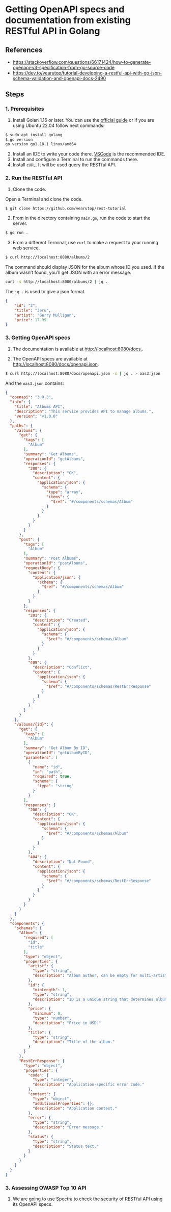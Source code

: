 # Getting OpenAPI specs and documentation from existing RESTful API in Golang

## References

- https://stackoverflow.com/questions/66171424/how-to-generate-openapi-v3-specification-from-go-source-code
- https://dev.to/vearutop/tutorial-developing-a-restful-api-with-go-json-schema-validation-and-openapi-docs-2490

## Steps

### 1. Prerequisites

1. Install Golan 1.16 or later.
You can use the [official guide](https://go.dev/doc/install) or if you are using Ubuntu 22.04 follow next commands:
```sh
$ sudo apt install golang
$ go version
go version go1.18.1 linux/amd64
```
2. Install an IDE to write your code there. [VSCode](https://code.visualstudio.com/download) is the recommended IDE.
3. Install and configure a Terminal to run the commands there.
4. Install `cURL`. It will be used query the RESTful API.

### 2. Run the RESTful API 

1. Clone the code.

Open a Terminal and clone the code.

```sh
$ git clone https://github.com/vearutop/rest-tutorial
```

2. From in the directory containing `main.go`, run the code to start the server.

```sh
$ go run .
```

3. From a different Terminal, use `curl` to make a request to your running web service.

```sh
$ curl http://localhost:8080/albums/2
```

The command should display JSON for the album whose ID you used. If the album wasn’t found, you’ll get JSON with an error message.

```sh
curl -s http://localhost:8080/albums/2 | jq .
```

The `jq .` is used to give a json format.

```json
{
    "id": "2",
    "title": "Jeru",
    "artist": "Gerry Mulligan",
    "price": 17.99
}
```

### 3. Getting OpenAPI specs


1. The documentation is available at [http://localhost:8080/docs.](http://localhost:8080/docs). 

1. The OpenAPI specs are available at [http://localhost:8080/docs/openapi.json](http://localhost:8080/docs/openapi.json).

```sh
$ curl http://localhost:8080/docs/openapi.json -s | jq . > oas3.json

```

And the `oas3.json` contains:

```json
{
  "openapi": "3.0.3",
  "info": {
    "title": "Albums API",
    "description": "This service provides API to manage albums.",
    "version": "v1.0.0"
  },
  "paths": {
    "/albums": {
      "get": {
        "tags": [
          "Album"
        ],
        "summary": "Get Albums",
        "operationId": "getAlbums",
        "responses": {
          "200": {
            "description": "OK",
            "content": {
              "application/json": {
                "schema": {
                  "type": "array",
                  "items": {
                    "$ref": "#/components/schemas/Album"
                  }
                }
              }
            }
          }
        }
      },
      "post": {
        "tags": [
          "Album"
        ],
        "summary": "Post Albums",
        "operationId": "postAlbums",
        "requestBody": {
          "content": {
            "application/json": {
              "schema": {
                "$ref": "#/components/schemas/Album"
              }
            }
          }
        },
        "responses": {
          "201": {
            "description": "Created",
            "content": {
              "application/json": {
                "schema": {
                  "$ref": "#/components/schemas/Album"
                }
              }
            }
          },
          "409": {
            "description": "Conflict",
            "content": {
              "application/json": {
                "schema": {
                  "$ref": "#/components/schemas/RestErrResponse"
                }
              }
            }
          }
        }
      }
    },
    "/albums/{id}": {
      "get": {
        "tags": [
          "Album"
        ],
        "summary": "Get Album By ID",
        "operationId": "getAlbumByID",
        "parameters": [
          {
            "name": "id",
            "in": "path",
            "required": true,
            "schema": {
              "type": "string"
            }
          }
        ],
        "responses": {
          "200": {
            "description": "OK",
            "content": {
              "application/json": {
                "schema": {
                  "$ref": "#/components/schemas/Album"
                }
              }
            }
          },
          "404": {
            "description": "Not Found",
            "content": {
              "application/json": {
                "schema": {
                  "$ref": "#/components/schemas/RestErrResponse"
                }
              }
            }
          }
        }
      }
    }
  },
  "components": {
    "schemas": {
      "Album": {
        "required": [
          "id",
          "title"
        ],
        "type": "object",
        "properties": {
          "artist": {
            "type": "string",
            "description": "Album author, can be empty for multi-artist compilations."
          },
          "id": {
            "minLength": 1,
            "type": "string",
            "description": "ID is a unique string that determines album."
          },
          "price": {
            "minimum": 0,
            "type": "number",
            "description": "Price in USD."
          },
          "title": {
            "type": "string",
            "description": "Title of the album."
          }
        }
      },
      "RestErrResponse": {
        "type": "object",
        "properties": {
          "code": {
            "type": "integer",
            "description": "Application-specific error code."
          },
          "context": {
            "type": "object",
            "additionalProperties": {},
            "description": "Application context."
          },
          "error": {
            "type": "string",
            "description": "Error message."
          },
          "status": {
            "type": "string",
            "description": "Status text."
          }
        }
      }
    }
  }
}
```

### 3. Assessing OWASP Top 10 API

1. We are going to use Spectra to check the security of RESTful API using its OpenAPI specs.
